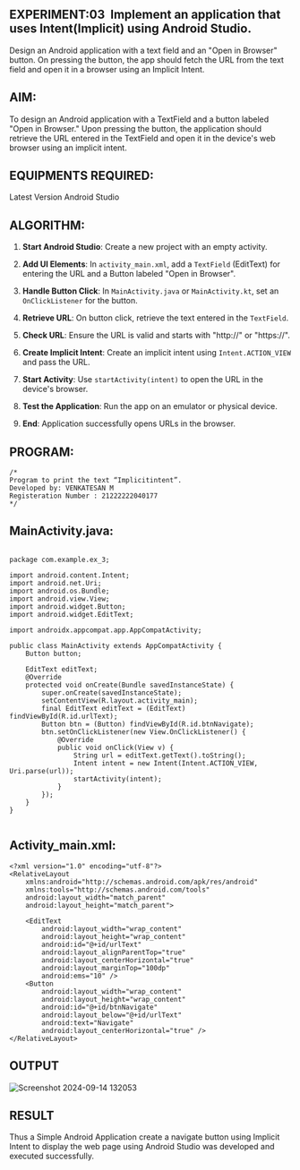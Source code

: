 ## EXPERIMENT:03  Implement an application that uses Intent(Implicit) using Android Studio.
Design an Android application with a text field and an "Open in Browser" button. On pressing the button, the app should fetch the URL from the text field and open it in a browser using an Implicit Intent.

## AIM:

To design an Android application with a TextField and a button labeled "Open in Browser." Upon pressing the button, the application should retrieve the URL entered in the TextField and open it in the device's web browser using an implicit intent.
## EQUIPMENTS REQUIRED:

Latest Version Android Studio

## ALGORITHM:


1. **Start Android Studio**: Create a new project with an empty activity.

2. **Add UI Elements**: In `activity_main.xml`, add a `TextField` (EditText) for entering the URL and a Button labeled "Open in Browser".

3. **Handle Button Click**: In `MainActivity.java` or `MainActivity.kt`, set an `OnClickListener` for the button.

4. **Retrieve URL**: On button click, retrieve the text entered in the `TextField`.

5. **Check URL**: Ensure the URL is valid and starts with "http://" or "https://".

6. **Create Implicit Intent**: Create an implicit intent using `Intent.ACTION_VIEW` and pass the URL.

7. **Start Activity**: Use `startActivity(intent)` to open the URL in the device's browser.

8. **Test the Application**: Run the app on an emulator or physical device.

9. **End**: Application successfully opens URLs in the browser.



## PROGRAM:
```
/*
Program to print the text “Implicitintent”.
Developed by: VENKATESAN M
Registeration Number : 21222222040177
*/
```
## MainActivity.java:
```

package com.example.ex_3;

import android.content.Intent;
import android.net.Uri;
import android.os.Bundle;
import android.view.View;
import android.widget.Button;
import android.widget.EditText;

import androidx.appcompat.app.AppCompatActivity;

public class MainActivity extends AppCompatActivity {
    Button button;

    EditText editText;
    @Override
    protected void onCreate(Bundle savedInstanceState) {
        super.onCreate(savedInstanceState);
        setContentView(R.layout.activity_main);
        final EditText editText = (EditText) findViewById(R.id.urlText);
        Button btn = (Button) findViewById(R.id.btnNavigate);
        btn.setOnClickListener(new View.OnClickListener() {
            @Override
            public void onClick(View v) {
                String url = editText.getText().toString();
                Intent intent = new Intent(Intent.ACTION_VIEW, Uri.parse(url));
                startActivity(intent);
            }
        });
    }
}


```

## Activity_main.xml:
```
<?xml version="1.0" encoding="utf-8"?>
<RelativeLayout
    xmlns:android="http://schemas.android.com/apk/res/android"
    xmlns:tools="http://schemas.android.com/tools"
    android:layout_width="match_parent"
    android:layout_height="match_parent">

    <EditText
        android:layout_width="wrap_content"
        android:layout_height="wrap_content"
        android:id="@+id/urlText"
        android:layout_alignParentTop="true"
        android:layout_centerHorizontal="true"
        android:layout_marginTop="100dp"
        android:ems="10" />
    <Button
        android:layout_width="wrap_content"
        android:layout_height="wrap_content"
        android:id="@+id/btnNavigate"
        android:layout_below="@+id/urlText"
        android:text="Navigate"
        android:layout_centerHorizontal="true" />
</RelativeLayout>
```




## OUTPUT

![Screenshot 2024-09-14 132053](https://github.com/user-attachments/assets/2b5f0a8b-6913-4f99-80d5-2471dac38a62)





## RESULT
Thus a Simple Android Application create a navigate button using Implicit Intent to display the web page using Android Studio was developed and executed successfully.
